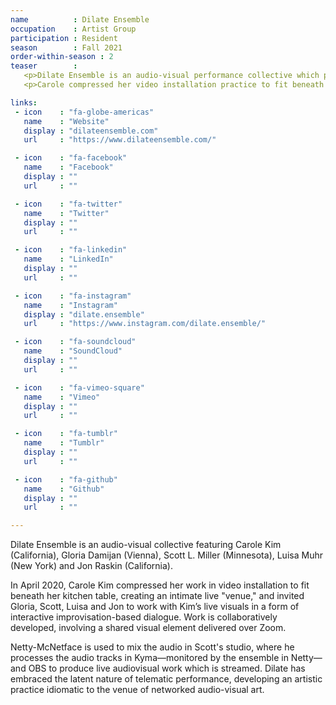 ```yaml
---
name          : Dilate Ensemble
occupation    : Artist Group
participation : Resident
season        : Fall 2021
order-within-season : 2
teaser        :
   <p>Dilate Ensemble is an audio-visual performance collective which produced a series of improvised online performances initiated by artist Carole Kim during COVID-19 lockdown.</p>
   <p>Carole compressed her video installation practice to fit beneath her kitchen table, and with outher members using realtime audio collaboration technology to generate a shared performance from remote locations.</p>

links:
 - icon    : "fa-globe-americas"
   name    : "Website"
   display : "dilateensemble.com"
   url     : "https://www.dilateensemble.com/"

 - icon    : "fa-facebook"
   name    : "Facebook"
   display : ""
   url     : ""

 - icon    : "fa-twitter"
   name    : "Twitter"
   display : ""
   url     : ""

 - icon    : "fa-linkedin"
   name    : "LinkedIn"
   display : ""
   url     : ""

 - icon    : "fa-instagram"
   name    : "Instagram"
   display : "dilate.ensemble"
   url     : "https://www.instagram.com/dilate.ensemble/"

 - icon    : "fa-soundcloud"
   name    : "SoundCloud"
   display : ""
   url     : ""

 - icon    : "fa-vimeo-square"
   name    : "Vimeo"
   display : ""
   url     : ""

 - icon    : "fa-tumblr"
   name    : "Tumblr"
   display : ""
   url     : ""

 - icon    : "fa-github"
   name    : "Github"
   display : ""
   url     : ""

---
```

Dilate Ensemble is an audio-visual collective featuring Carole Kim (California), Gloria Damijan (Vienna), Scott L. Miller (Minnesota), Luisa Muhr (New York) and Jon Raskin (California).

In April 2020, Carole Kim compressed her work in video installation to fit beneath her kitchen table, creating an intimate live "venue," and invited Gloria, Scott, Luisa and Jon to work with Kim’s live visuals in a form of interactive improvisation-based dialogue. Work is collaboratively developed, involving a shared visual element delivered over Zoom.

Netty-McNetface is used to mix the audio in Scott's studio, where he processes the audio tracks in Kyma—monitored by the ensemble in Netty—and OBS to produce live audiovisual work which is streamed. Dilate has embraced the latent nature of telematic performance, developing an artistic practice idiomatic to the venue of networked audio-visual art.